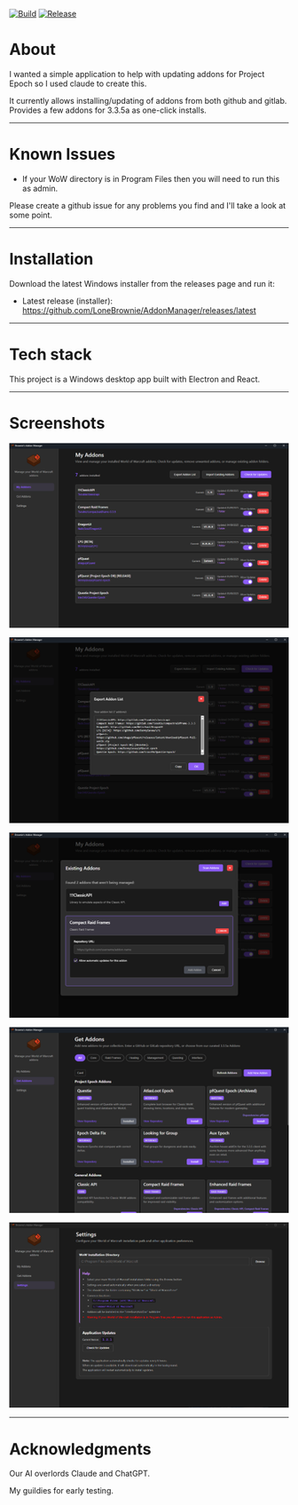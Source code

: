 [![Build](https://github.com/LoneBrownie/AddonManager/actions/workflows/release.yml/badge.svg?branch=main)](https://github.com/LoneBrownie/AddonManager/actions/workflows/release.yml)
[![Release](https://img.shields.io/github/v/release/LoneBrownie/AddonManager?color=blue)](https://github.com/LoneBrownie/AddonManager/releases/latest)

<h1>About</h1>
I wanted a simple application to help with updating addons for Project Epoch so I used claude to create this.

It currently allows installing/updating of addons from both github and gitlab. 
Provides a few addons for 3.3.5a as one-click installs.

***
<h1>Known Issues</h1>

- If your WoW directory is in Program Files then you will need to run this as admin.

Please create a github issue for any problems you find and I'll take a look at some point.

***
<h1>Installation</h1>

Download the latest Windows installer from the releases page and run it:

- Latest release (installer): https://github.com/LoneBrownie/AddonManager/releases/latest

***

<h1>Tech stack</h1>

This project is a Windows desktop app built with Electron and React. 

***

<h1>Screenshots</h1>

![Brownie's Addon Manager](docs/images/MyAddonPage.png)

![Brownie's Addon Manager](docs/images/ExportAddonList.png)

![Brownie's Addon Manager](docs/images/ImportExistingAddons.png)

![Brownie's Addon Manager](docs/images/GetAddonsPage.png)

![Brownie's Addon Manager](docs/images/SettingsPage.png)


***
<h1>Acknowledgments</h1>
Our AI overlords Claude and ChatGPT.

My guildies for early testing.
